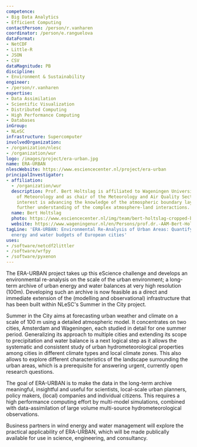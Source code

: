 ```yaml
---
competence:
- Big Data Analytics
- Efficient Computing
contactPerson: /person/r.vanharen
coordinator: /person/e.ranguelova
dataFormat:
- NetCDF
- Little-R
- JSON
- CSV
dataMagnitude: PB
discipline:
- Environment & Sustainability
engineer:
- /person/r.vanharen
expertise:
- Data Assimilation
- Scientific Visualization
- Distributed Computing
- High Performance Computing
- Databases
inGroup:
- NLeSC
infrastructure: Supercomputer
involvedOrganization:
- /organization/nlesc
- /organization/wur
logo: /images/project/era-urban.jpg
name: ERA-URBAN
nlescWebsite: https://www.esciencecenter.nl/project/era-urban
principalInvestigator:
- affiliation:
  - /organization/wur
  description: Prof. Bert Holtslag is affiliated to Wageningen University as Professor
    of Meteorology and as chair of the Meteorology and Air Quality Section. His particular
    interest is advancing the knowledge of the atmospheric boundary layer and the
    further understanding of the complex atmosphere-land interactions.
  name: Bert Holtslag
  photo: https://www.esciencecenter.nl/img/team/bert-holtslag-cropped-bw.jpg
  website: https://www.wageningenur.nl/en/Persons/prof.dr.-AAM-Bert-Holtslag.htm
tagLine: 'ERA-URBAN: Environmental Re-Analysis of Urban Areas: Quantifying high-resolution
  energy and water budgets of European cities'
uses:
- /software/netcdf2littler
- /software/wrfpy
- /software/pyxenon
---
```

The ERA-URBAN project takes up this eScience challenge and develops an environmental re-analysis on the scale of the urban environment; a long-term archive of urban energy and water balances at very high resolution (100m). Developing such an archive is now feasible as a direct and immediate extension of the (modelling and observational) infrastructure that has been built within NLeSC's Summer in the City project.

Summer in the City aims at forecasting urban weather and climate on a scale of 100 m using a detailed atmospheric model. It concentrates on two cities, Amsterdam and Wageningen, each studied in detail for one summer period. Generalizing its approach to multiple cities and extending its scope to precipitation and water balance is a next logical step as it allows the systematic and consistent study of urban hydrometeorological properties among cities in different climate types and local climate zones. This also allows to explore different characteristics of the landscape surrounding the urban areas, which is a prerequisite for answering urgent, currently open research questions.

The goal of ERA-URBAN is to make the data in the long-term archive meaningful, insightful and useful for scientists, local-scale urban planners, policy makers, (local) companies and individual citizens. This requires a high performance computing effort by multi-model simulations, combined with data-assimilation of large volume multi-source hydrometeorological observations.

Business partners in wind energy and water management will explore the practical applicability of ERA-URBAN, which will be made publically available for use in science, engineering, and consultancy.
